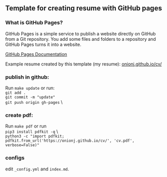
## Template for creating resume with GitHub pages


### What is GitHub Pages?

GitHub Pages is a simple service to publish a website directly on GitHub from a Git repository. You add some files and folders to a repository and GitHub Pages turns it into a website.

[GitHub Pages Documentation](https://docs.github.com/en/pages/quickstart)


Example resume created by this template (my resume): [onionj.github.io/cv/](https://onionj.github.io/cv/)

### publish in github:
Run `make update` or run:\
`git add .` \
`git commit -m "update"` \
`git push origin gh-pages` \


### create pdf:
Run `make pdf` or run \
`pip3 install pdfkit -q` \	
`python3 -c "import pdfkit; pdfkit.from_url('https://onionj.github.io/cv/', 'cv.pdf', verbose=False)"`


### configs
edit `_config.yml` and `index.md`.